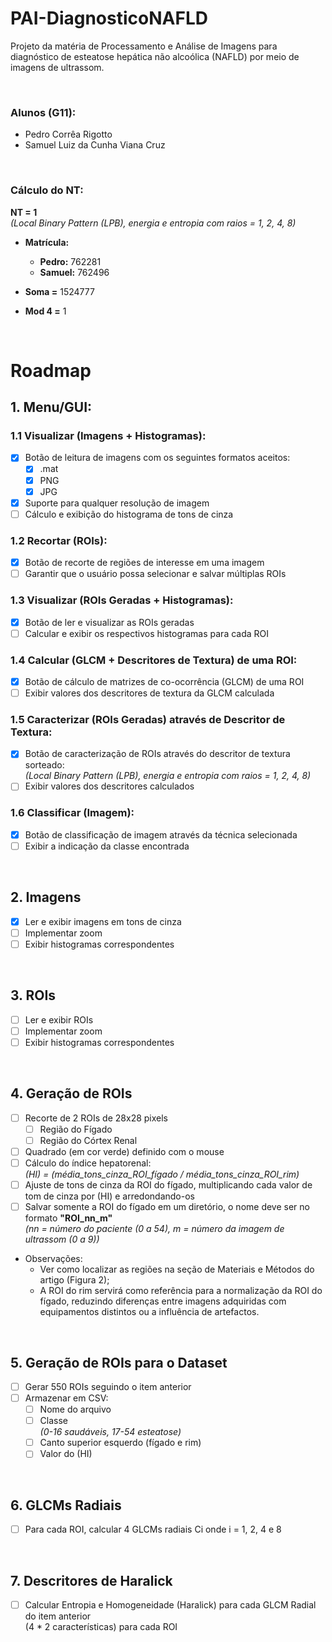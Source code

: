 # PAI-DiagnosticoNAFLD
Projeto da matéria de Processamento e Análise de Imagens para diagnóstico de esteatose hepática não alcoólica (NAFLD) por meio de imagens de ultrassom.

<br>

### Alunos (G11):
- Pedro Corrêa Rigotto
- Samuel Luiz da Cunha Viana Cruz

<br>

### Cálculo do NT:
**NT = 1**
<br>
*(Local Binary Pattern (LPB), energia e entropia com raios = 1, 2, 4, 8)*

- **Matrícula:**
    - **Pedro:** 762281
    - **Samuel:** 762496

- **Soma =** 1524777

- **Mod 4 =** 1

<br>

# Roadmap

## 1. Menu/GUI:

### 1.1 Visualizar (Imagens + Histogramas):
- [x] Botão de leitura de imagens com os seguintes formatos aceitos:
  - [x] .mat
  - [x] PNG
  - [x] JPG
- [x] Suporte para qualquer resolução de imagem
- [ ] Cálculo e exibição do histograma de tons de cinza

### 1.2 Recortar (ROIs):
- [x] Botão de recorte de regiões de interesse em uma imagem
- [ ] Garantir que o usuário possa selecionar e salvar múltiplas ROIs

### 1.3 Visualizar (ROIs Geradas + Histogramas):
- [x] Botão de ler e visualizar as ROIs geradas
- [ ] Calcular e exibir os respectivos histogramas para cada ROI

### 1.4 Calcular (GLCM + Descritores de Textura) de uma ROI:
- [x] Botão de cálculo de matrizes de co-ocorrência (GLCM) de uma ROI
- [ ] Exibir valores dos descritores de textura da GLCM calculada

### 1.5 Caracterizar (ROIs Geradas) através de Descritor de Textura:
- [x] Botão de caracterização de ROIs através do descritor de textura sorteado:<br>*(Local Binary Pattern (LPB), energia e entropia com raios = 1, 2, 4, 8)*
- [ ] Exibir valores dos descritores calculados

### 1.6 Classificar (Imagem):
- [x] Botão de classificação de imagem através da técnica selecionada
- [ ] Exibir a indicação da classe encontrada

<br>

## 2. Imagens
- [x] Ler e exibir imagens em tons de cinza
- [ ] Implementar zoom
- [ ] Exibir histogramas correspondentes

<br>

## 3. ROIs
- [ ] Ler e exibir ROIs
- [ ] Implementar zoom
- [ ] Exibir histogramas correspondentes

<br>

## 4. Geração de ROIs
- [ ] Recorte de 2 ROIs de 28x28 pixels
  - [ ] Região do Fígado
  - [ ] Região do Córtex Renal
- [ ] Quadrado (em cor verde) definido com o mouse 
- [ ] Cálculo do índice hepatorenal:<br>*(HI) = (média_tons_cinza_ROI_fígado / média_tons_cinza_ROI_rim)*
- [ ] Ajuste de tons de cinza da ROI do fígado, multiplicando cada valor de tom de cinza por (HI) e arredondando-os
- [ ] Salvar somente a ROI do fígado em um diretório, o nome deve ser no formato **"ROI_nn_m"**<br>*(nn = número do paciente (0 a 54), m = número da imagem de ultrassom (0 a 9))*
- Observações:
  - Ver como localizar as regiões na seção de Materiais e Métodos do artigo (Figura 2);
  - A ROI do rim servirá como referência para a normalização da ROI do fígado, reduzindo diferenças entre imagens adquiridas com equipamentos distintos ou a influência de artefactos.

<br>

## 5. Geração de ROIs para o Dataset
- [ ] Gerar 550 ROIs seguindo o item anterior
- [ ] Armazenar em CSV:
  - [ ] Nome do arquivo
  - [ ] Classe<br>*(0-16 saudáveis, 17-54 esteatose)*
  - [ ] Canto superior esquerdo (fígado e rim)
  - [ ] Valor do (HI)

<br>

## 6. GLCMs Radiais
- [ ] Para cada ROI, calcular 4 GLCMs radiais Ci onde i = 1, 2, 4 e 8

<br>

## 7. Descritores de Haralick
- [ ] Calcular Entropia e Homogeneidade (Haralick) para cada GLCM Radial do item anterior<br>(4 * 2 características) para cada ROI
